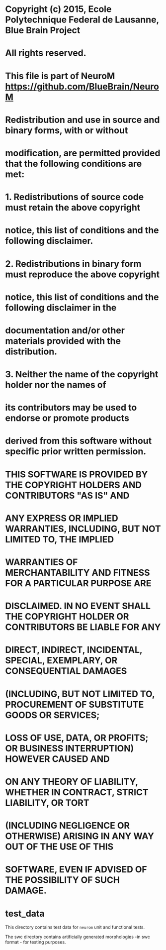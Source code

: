 # Copyright (c) 2015, Ecole Polytechnique Federal de Lausanne, Blue Brain Project
# All rights reserved.
#
# This file is part of NeuroM <https://github.com/BlueBrain/NeuroM>
#
# Redistribution and use in source and binary forms, with or without
# modification, are permitted provided that the following conditions are met:
#
#     1. Redistributions of source code must retain the above copyright
#        notice, this list of conditions and the following disclaimer.
#     2. Redistributions in binary form must reproduce the above copyright
#        notice, this list of conditions and the following disclaimer in the
#        documentation and/or other materials provided with the distribution.
#     3. Neither the name of the copyright holder nor the names of
#        its contributors may be used to endorse or promote products
#        derived from this software without specific prior written permission.
#
# THIS SOFTWARE IS PROVIDED BY THE COPYRIGHT HOLDERS AND CONTRIBUTORS "AS IS" AND
# ANY EXPRESS OR IMPLIED WARRANTIES, INCLUDING, BUT NOT LIMITED TO, THE IMPLIED
# WARRANTIES OF MERCHANTABILITY AND FITNESS FOR A PARTICULAR PURPOSE ARE
# DISCLAIMED. IN NO EVENT SHALL THE COPYRIGHT HOLDER OR CONTRIBUTORS BE LIABLE FOR ANY
# DIRECT, INDIRECT, INCIDENTAL, SPECIAL, EXEMPLARY, OR CONSEQUENTIAL DAMAGES
# (INCLUDING, BUT NOT LIMITED TO, PROCUREMENT OF SUBSTITUTE GOODS OR SERVICES;
# LOSS OF USE, DATA, OR PROFITS; OR BUSINESS INTERRUPTION) HOWEVER CAUSED AND
# ON ANY THEORY OF LIABILITY, WHETHER IN CONTRACT, STRICT LIABILITY, OR TORT
# (INCLUDING NEGLIGENCE OR OTHERWISE) ARISING IN ANY WAY OUT OF THE USE OF THIS
# SOFTWARE, EVEN IF ADVISED OF THE POSSIBILITY OF SUCH DAMAGE.

test_data
==========

This directory contains test data for `neurom` unit and functional tests.

The swc directory contains artificially generated morphologies -in swc format - for testing purposes.
